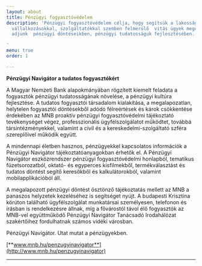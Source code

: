 ```yaml
---
layout: about
title: Pénzügyi fogyasztóvédelem
description: 'Pénzügyi fogyasztóvédelem célja, hogy segítsük a lakosságot a  pénzügyi
  vállalkozásokkal, szolgáltatókkal szemben felmerülő  vitás ügyek megoldásában, tanácsot
  adjunk  pénzügyi döntéseikben, pénzügyi tudatosságuk fejlesztésében.

'
menu: true
order: 1

---
```

**Pénzügyi Navigátor a tudatos fogyasztókért**

A Magyar Nemzeti Bank alapokmányában rögzített kiemelt feladata a fogyasztók pénzügyi tudatosságának növelése, a pénzügyi kultúra fejlesztése. A tudatos fogyasztói társadalom kialakítása, a megalapozatlan, helytelen fogyasztói döntésekből adódó félreértések és károk csökkentése érdekében az MNB proaktív pénzügyi fogyasztóvédelmi tájékoztató tevékenységet végez, professzionális ügyfélszolgálatot működtet, továbbá társintézményekkel, valamint a civil és a kereskedelmi-szolgáltató szféra szereplőivel működik együtt.

A mindennapi életben hasznos, pénzügyekkel kapcsolatos információk a Pénzügyi Navigátor tájékoztatóanyagokban érhetők el. A Pénzügyi Navigátor eszközrendszer pénzügyi fogyasztóvédelmi honlapból, tematikus füzetsorozatból, oktató- és egyperces kisfilmekből, termékválasztást és tudatos döntést segítő keresőkből és kalkulátorokból, valamint mobilapplikációból áll.

A megalapozott pénzügyi döntést ösztönző tájékoztatás mellett az MNB a panaszos helyzetek kezeléséhez is segítséget nyújt. A budapesti Krisztina körúton található ügyfélszolgálat munkatársai személyesen, telefonon és írásban is rendelkezésre állnak, míg a fővárostól távol élő fogyasztók az MNB-vel együttműködő Pénzügyi Navigátor Tanácsadó Irodahálózat szakértőihez fordulhatnak számos vidéki városban.

Pénzügyi Navigátor. Utat mutat a pénzügyekben.

[**www.mnb.hu/penzugyinavigator**](http://www.mnb.hu/penzugyinavigator)

***